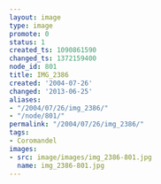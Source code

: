 ```yaml
---
layout: image
type: image
promote: 0
status: 1
created_ts: 1090861590
changed_ts: 1372159400
node_id: 801
title: IMG_2386
created: '2004-07-26'
changed: '2013-06-25'
aliases:
- "/2004/07/26/img_2386/"
- "/node/801/"
permalink: "/2004/07/26/img_2386/"
tags:
- Coromandel
images:
- src: image/images/img_2386-801.jpg
  name: img_2386-801.jpg
---
```


